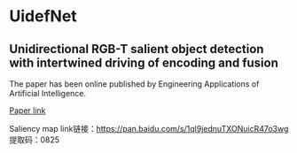 # UidefNet
Unidirectional RGB-T salient object detection with intertwined driving of encoding and fusion
---

The paper has been online published by Engineering Applications of Artificial Intelligence.

[Paper link](https://doi.org/10.1016/j.engappai.2022.105162)

Saliency map link链接：https://pan.baidu.com/s/1ql9jednuTXONuicR47o3wg  提取码：0825
